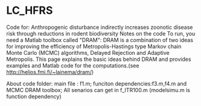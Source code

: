 # LC_HFRS
Code for: Anthropogenic disturbance indirectly increases zoonotic disease risk through reductions in rodent biodiversity Notes on the code To run, you need a Matlab toolbox called "DRAM": DRAM is a combination of two ideas for improving the efficiency of Metropolis-Hastings type Markov chain Monte Carlo (MCMC) algorithms, Delayed Rejection and Adaptive Metropolis. This page explains the basic ideas behind DRAM and provides examples and Matlab code for the computations.(see http://helios.fmi.fi/~lainema/dram/)

About code folder: 
main file : f1.m; funciton dependencies:f3.m,f4.m and MCMC DRAM toolbox;
All senarios can get in f_ITR100.m (modelsimu.m is function dependency)
